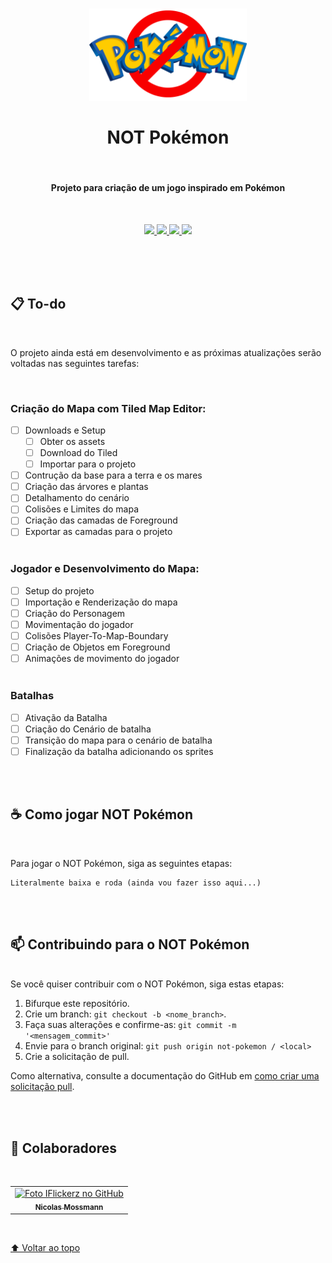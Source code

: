 <h1 align="center">
  <img src="images/not_pokemon_banner.png" alt="Not Pokemon Banner" style="max-width: 50%;">
  <br><br>
  NOT Pokémon
</h1>

<br>
<h4 align="center">Projeto para criação de um jogo inspirado em Pokémon</h4>
<br>

<p align="center">
  <a href="https://img.shields.io/github/repo-size/iflickerz/not-pokemon?color=FF0072&label=Tamanho%20do%20Repo&logo=databricks&logoColor=white&style=for-the-badge">
    <img src="https://img.shields.io/github/repo-size/iflickerz/not-pokemon?color=FF0072&label=Tamanho%20do%20Repo&logo=databricks&logoColor=white&style=for-the-badge">
  </a>
  <a href="https://img.shields.io/github/issues/iflickerz/not-pokemon?color=00CEA5&logo=git&logoColor=white&style=for-the-badge">
    <img src="https://img.shields.io/github/issues/iflickerz/not-pokemon?color=00CEA5&logo=git&logoColor=white&style=for-the-badge">
  </a>
  <a href="https://twitter.com/intent/follow?screen_name=Nicman_">
    <img src="https://img.shields.io/twitter/follow/Nicman_?color=FF0072&label=Seguir%20no%20Twitter&logo=Twitter&logoColor=FFFFFF&style=for-the-badge">
  </a>
  <a href="https://github.com/IFlickerz">
    <img src="https://img.shields.io/twitter/follow/Nicman_?color=00CEA5&label=Seguir%20no%20GitHub&logo=Github&logoColor=white&style=for-the-badge">
  </a>
</p>

<br><br><br>



## 📋 To-do
<br>

O projeto ainda está em desenvolvimento e as próximas atualizações serão voltadas nas seguintes tarefas:

<br>

### Criação do Mapa com Tiled Map Editor:
* [ ] Downloads e Setup
  * [ ] Obter os assets
  * [ ] Download do Tiled
  * [ ] Importar para o projeto
* [ ] Contrução da base para a terra e os mares
* [ ] Criação das árvores e plantas
* [ ] Detalhamento do cenário
* [ ] Colisões e Limites do mapa
* [ ] Criação das camadas de Foreground
* [ ] Exportar as camadas para o projeto
<br><br>

### Jogador e Desenvolvimento do Mapa:
* [ ] Setup do projeto
* [ ] Importação e Renderização do mapa
* [ ] Criação do Personagem
* [ ] Movimentação do jogador
* [ ] Colisões Player-To-Map-Boundary
* [ ] Criação de Objetos em Foreground
* [ ] Animações de movimento do jogador
<br><br>

### Batalhas
* [ ] Ativação da Batalha
* [ ] Criação do Cenário de batalha
* [ ] Transição do mapa para o cenário de batalha
* [ ] Finalização da batalha adicionando os sprites

<br><br>

## ☕ Como jogar NOT Pokémon
<br>

Para jogar o NOT Pokémon, siga as seguintes etapas:

```
Literalmente baixa e roda (ainda vou fazer isso aqui...)
```


<br><br>

## 📫 Contribuindo para o NOT Pokémon
<br>
Se você quiser contribuir com o NOT Pokémon, siga estas etapas:

1. Bifurque este repositório.
2. Crie um branch: `git checkout -b <nome_branch>`.
3. Faça suas alterações e confirme-as: `git commit -m '<mensagem_commit>'`
4. Envie para o branch original: `git push origin not-pokemon / <local>`
5. Crie a solicitação de pull.

Como alternativa, consulte a documentação do GitHub em [como criar uma solicitação pull](https://help.github.com/en/github/collaborating-with-issues-and-pull-requests/creating-a-pull-request).

<br><br>

## 🤝 Colaboradores

<br>
<table>
  <tr>
    <td align="center">
      <a href="#">
        <img src="https://avatars3.githubusercontent.com/u/44907434" width="100px;" alt="Foto IFlickerz no GitHub"/><br>
        <sub>
          <b>Nicolas Mossmann</b>
        </sub>
      </a>
    </td>
  </tr>
</table>

<br>

[⬆ Voltar ao topo](#nome-do-projeto)<br>
